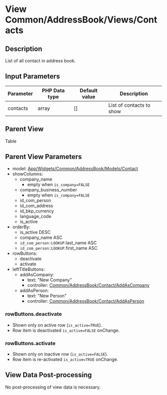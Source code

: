 # View Common/AddressBook/Views/Contacts

## Description

List of all contact in address book.

## Input Parameters

| Parameter | PHP Data type | Default value | Description              |
| --------- | ------------- | ------------- | ------------------------ |
| contacts  | array         | []            | List of contacts to show |

## Parent View

Table

## Parent View Parameters

* model: [App/Widgets/Common/AddressBook/Models/Contact](./../../Models/Contact.md)
* showColumns:
  * company_name
    * empty when `is_company=FALSE`
  * company_business_number
    * empty when `is_company=FALSE`
  * id_com_person
  * id_com_address
  * id_bkp_currency
  * language_code
  * is_active
* orderBy: 
  * is_active DESC
  * company_name ASC
  * `id_com_person:LOOKUP`.last_name ASC
  * `id_com_person:LOOKUP`.first_name ASC
* rowButtons:
  * deactivate
  * activate
* leftTitleButtons:
  * addAsCompany:
    * text: "New Company"
    * controller: [Common/AddressBook/Contact/AddAsCompany](./../Controllers/Contact/AddAsCompany.md)
  * addAsPerson:
    * text: "New Person"
    * controller: [Common/AddressBook/Contact/AddAsPerson](./../Controllers/Contact/AddAsPerson.md)

### rowButtons.deactivate
* Shown only on active row (`is_active=TRUE`).
* Row item is deactivated `is_active=FALSE` onChange.

### rowButtons.activate
* Shown only on inactive row (`is_active=FALSE`).
* Row item is re-activated `is_active=TRUE` onChange.

## View Data Post-processing

No post-processing of view data is necessary.
